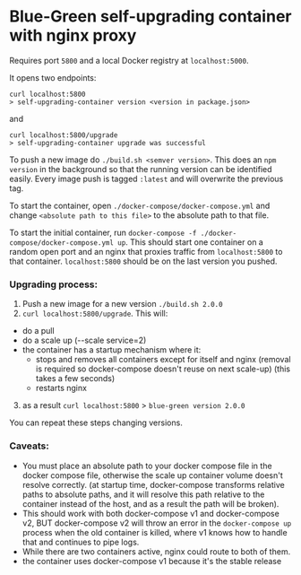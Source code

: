 # Blue-Green self-upgrading container with nginx proxy

Requires port `5800` and a local Docker registry at `localhost:5000`.

It opens two endpoints: 
```
curl localhost:5800
> self-upgrading-container version <version in package.json>
``` 

and 
```
curl localhost:5800/upgrade
> self-upgrading-container upgrade was successful
```

To push a new image do `./build.sh <semver version>`. This does an `npm version` in the background so that the running version can be identified easily. Every image push is tagged `:latest` and will overwrite the previous tag.

To start the container, open `./docker-compose/docker-compose.yml` and change `<absolute path to this file>` to the absolute path to that file.

To start the initial container, run `docker-compose -f ./docker-compose/docker-compose.yml up`. This should start one container on a random open port and an nginx that proxies traffic from `localhost:5800` to that container. `localhost:5800` should be on the last version you pushed. 

### Upgrading process: 
1. Push a new image for a new version `./build.sh 2.0.0`
2. `curl localhost:5800/upgrade`. This will:
  - do a pull
  - do a scale up (--scale service=2)
  - the container has a startup mechanism where it:
    - stops and removes all containers except for itself and nginx (removal is required so docker-compose doesn't reuse on next scale-up) (this takes a few seconds)
    - restarts nginx
3. as a result `curl localhost:5800` > `blue-green version 2.0.0`

You can repeat these steps changing versions.  

### Caveats:
- You must place an absolute path to your docker compose file in the docker compose file, otherwise the scale up container volume doesn't resolve correctly. (at startup time, docker-compose transforms relative paths to absolute paths, and it will resolve this path relative to the container instead of the host, and as a result the path will be broken).
- This should work with both docker-compose v1 and docker-compose v2, BUT docker-compose v2 will throw an error in the `docker-compose up` process when the old container is killed, where v1 knows how to handle that and continues to pipe logs.  
- While there are two containers active, nginx could route to both of them. 
- the container uses docker-compose v1 because it's the stable release

